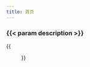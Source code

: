 ```yaml
---
title: 首页
---
```


### {{< param description >}}

{{<figure src="whole-family-01.jpg" title="蔡向荣，赵欣与子女（1969年）" >}}
